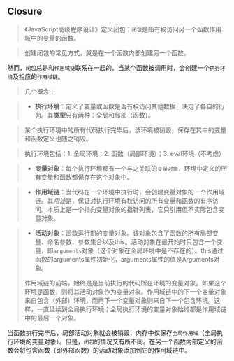 ## Closure

> 《JavaScript高级程序设计》定义闭包：`闭包`是指有权访问另一个函数作用域中的变量的函数。

> 创建闭包的常见方式，就是在一个函数内部创建另一个函数。

然而，`闭包`总是和`作用域链`联系在一起的。当某个函数被调用时，会创建一个`执行环境`及相应的`作用域链`。

> 几个概念：

> - **执行环境**：定义了变量或函数是否有权访问其他数据，决定了各自的行为。其**类型**只有两种：全局和局部（函数）。

> 某个执行环境中的所有代码执行完毕后，该环境被销毁，保存在其中的变量和函数定义也随之销毁。

> 执行环境包括：1. 全局环境；2. 函数（局部环境）；3. eval环境（不考虑）

> - **变量对象**：每个执行环境都有一个与之关联的`变量对象`，环境中定义的所有变量和函数都保存在这个对象中。

> - **作用域链**：当代码在一个环境中执行时，会创建变量对象的一个作用域链。其*用途*是，保证对执行环境有权访问的所有变量和函数的有序访问。本质上是一个指向变量对象的指针列表，它只引用但不实际包含变量对象。

> - **活动对象**：函数运行期的变量对象。该对象包含了函数的所有局部变量、命名参数、参数集合以及this。活动对象在最开始时只包含一个变量，即`arguments`对象（这个对象在全局环境中是不存在的）。this通过函数的arguments属性初始化，arguments属性的值是Arguments对象。
> 
> 作用域链的前端，始终是是当前执行的代码所在环境的变量对象。如果这个环境是函数，则将其活动对象作为变量对象。作用域链中的下一个变量对象来自包含（外部）环境，而再下一个变量对象则来自下一个包含环境。这样，一直延续到全局执行环境；全局执行环境的变量对象始终都是作用域链中的最后一个对象。

当函数执行完毕后，局部活动对象就会被销毁，内存中仅保存`全局作用域`（全局执行环境的变量对象）。但是，`闭包`的情况又有所不同。在另一个函数内部定义的函数会将包含函数（即外部函数）的活动对象添加到它的作用域链中。
